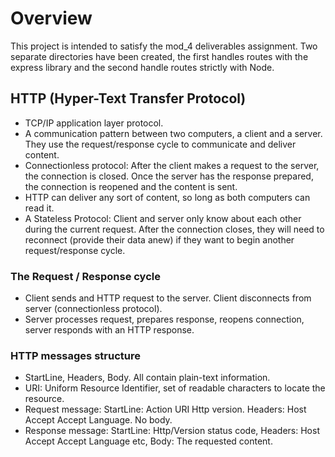 # Overview

This project is intended to satisfy the mod_4 deliverables assignment. Two separate directories have been created, the first handles routes with the express library and the second handle routes strictly with Node.

## HTTP (Hyper-Text Transfer Protocol)

- TCP/IP application layer protocol.
- A communication pattern between two computers, a client and a server. They use the request/response cycle to communicate and deliver content.
- Connectionless protocol: After the client makes a request to the server, the connection is closed. Once the server has the response prepared, the connection is reopened and the content is sent.
- HTTP can deliver any sort of content, so long as both computers can read it.
- A Stateless Protocol: Client and server only know about each other during the current request. After the connection closes, they will need to reconnect (provide their data anew) if they want to begin another request/response cycle.

### The Request / Response cycle

- Client sends and HTTP request to the server. Client disconnects from server (connectionless protocol).
- Server processes request, prepares response, reopens connection, server responds with an HTTP response.

### HTTP messages structure

- StartLine, Headers, Body. All contain plain-text information.
- URI: Uniform Resource Identifier, set of readable characters to locate the resource.
- Request message: StartLine: Action URI Http version. Headers: Host Accept Accept Language. No body.
- Response message: StartLine: Http/Version status code, Headers: Host Accept Accept Language etc, Body: The requested content.
